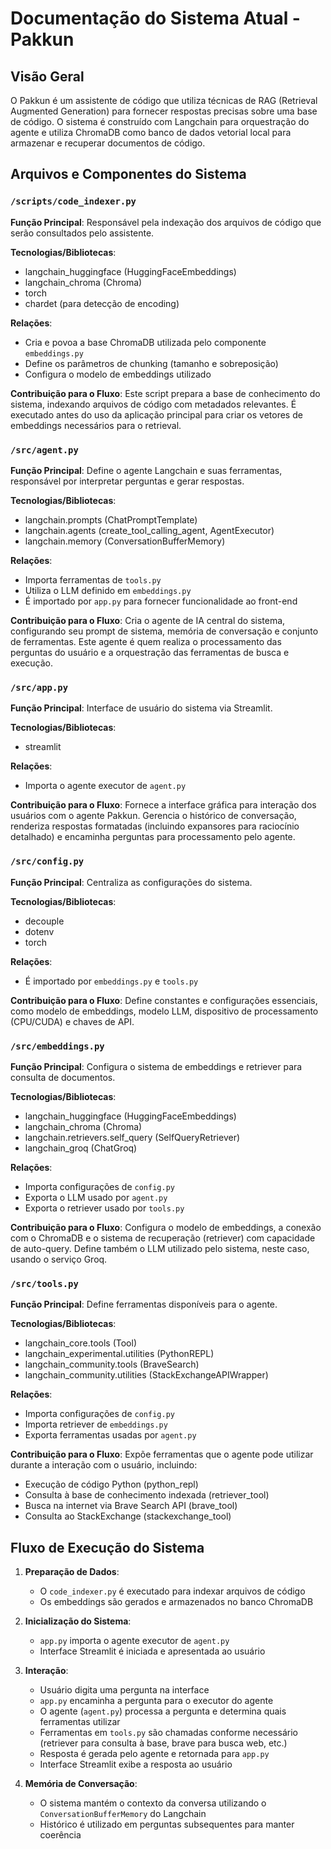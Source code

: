 # Documentação do Sistema Atual - Pakkun

## Visão Geral

O Pakkun é um assistente de código que utiliza técnicas de RAG (Retrieval Augmented Generation) para fornecer respostas precisas sobre uma base de código. O sistema é construído com Langchain para orquestração do agente e utiliza ChromaDB como banco de dados vetorial local para armazenar e recuperar documentos de código.

## Arquivos e Componentes do Sistema

### `/scripts/code_indexer.py`

**Função Principal**: Responsável pela indexação dos arquivos de código que serão consultados pelo assistente.

**Tecnologias/Bibliotecas**:
- langchain_huggingface (HuggingFaceEmbeddings)
- langchain_chroma (Chroma)
- torch
- chardet (para detecção de encoding)

**Relações**:
- Cria e povoa a base ChromaDB utilizada pelo componente `embeddings.py`
- Define os parâmetros de chunking (tamanho e sobreposição)
- Configura o modelo de embeddings utilizado

**Contribuição para o Fluxo**: Este script prepara a base de conhecimento do sistema, indexando arquivos de código com metadados relevantes. É executado antes do uso da aplicação principal para criar os vetores de embeddings necessários para o retrieval.

### `/src/agent.py`

**Função Principal**: Define o agente Langchain e suas ferramentas, responsável por interpretar perguntas e gerar respostas.

**Tecnologias/Bibliotecas**:
- langchain.prompts (ChatPromptTemplate)
- langchain.agents (create_tool_calling_agent, AgentExecutor)
- langchain.memory (ConversationBufferMemory)

**Relações**:
- Importa ferramentas de `tools.py` 
- Utiliza o LLM definido em `embeddings.py`
- É importado por `app.py` para fornecer funcionalidade ao front-end

**Contribuição para o Fluxo**: Cria o agente de IA central do sistema, configurando seu prompt de sistema, memória de conversação e conjunto de ferramentas. Este agente é quem realiza o processamento das perguntas do usuário e a orquestração das ferramentas de busca e execução.

### `/src/app.py`

**Função Principal**: Interface de usuário do sistema via Streamlit.

**Tecnologias/Bibliotecas**:
- streamlit

**Relações**:
- Importa o agente executor de `agent.py`

**Contribuição para o Fluxo**: Fornece a interface gráfica para interação dos usuários com o agente Pakkun. Gerencia o histórico de conversação, renderiza respostas formatadas (incluindo expansores para raciocínio detalhado) e encaminha perguntas para processamento pelo agente.

### `/src/config.py`

**Função Principal**: Centraliza as configurações do sistema.

**Tecnologias/Bibliotecas**:
- decouple
- dotenv
- torch

**Relações**:
- É importado por `embeddings.py` e `tools.py`

**Contribuição para o Fluxo**: Define constantes e configurações essenciais, como modelo de embeddings, modelo LLM, dispositivo de processamento (CPU/CUDA) e chaves de API.

### `/src/embeddings.py`

**Função Principal**: Configura o sistema de embeddings e retriever para consulta de documentos.

**Tecnologias/Bibliotecas**:
- langchain_huggingface (HuggingFaceEmbeddings)
- langchain_chroma (Chroma)
- langchain.retrievers.self_query (SelfQueryRetriever)
- langchain_groq (ChatGroq)

**Relações**:
- Importa configurações de `config.py`
- Exporta o LLM usado por `agent.py`
- Exporta o retriever usado por `tools.py`

**Contribuição para o Fluxo**: Configura o modelo de embeddings, a conexão com o ChromaDB e o sistema de recuperação (retriever) com capacidade de auto-query. Define também o LLM utilizado pelo sistema, neste caso, usando o serviço Groq.

### `/src/tools.py`

**Função Principal**: Define ferramentas disponíveis para o agente.

**Tecnologias/Bibliotecas**:
- langchain_core.tools (Tool)
- langchain_experimental.utilities (PythonREPL)
- langchain_community.tools (BraveSearch)
- langchain_community.utilities (StackExchangeAPIWrapper)

**Relações**:
- Importa configurações de `config.py`
- Importa retriever de `embeddings.py`
- Exporta ferramentas usadas por `agent.py`

**Contribuição para o Fluxo**: Expõe ferramentas que o agente pode utilizar durante a interação com o usuário, incluindo:
- Execução de código Python (python_repl)
- Consulta à base de conhecimento indexada (retriever_tool)
- Busca na internet via Brave Search API (brave_tool)
- Consulta ao StackExchange (stackexchange_tool)

## Fluxo de Execução do Sistema

1. **Preparação de Dados**:
   - O `code_indexer.py` é executado para indexar arquivos de código
   - Os embeddings são gerados e armazenados no banco ChromaDB

2. **Inicialização do Sistema**:
   - `app.py` importa o agente executor de `agent.py`
   - Interface Streamlit é iniciada e apresentada ao usuário

3. **Interação**:
   - Usuário digita uma pergunta na interface
   - `app.py` encaminha a pergunta para o executor do agente
   - O agente (`agent.py`) processa a pergunta e determina quais ferramentas utilizar
   - Ferramentas em `tools.py` são chamadas conforme necessário (retriever para consulta à base, brave para busca web, etc.)
   - Resposta é gerada pelo agente e retornada para `app.py`
   - Interface Streamlit exibe a resposta ao usuário

4. **Memória de Conversação**:
   - O sistema mantém o contexto da conversa utilizando o `ConversationBufferMemory` do Langchain
   - Histórico é utilizado em perguntas subsequentes para manter coerência
